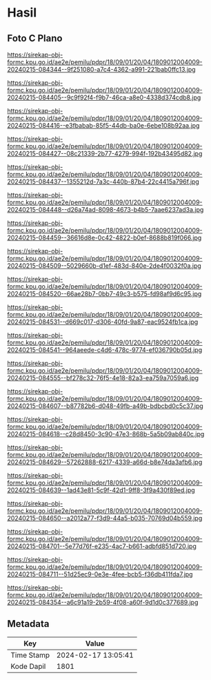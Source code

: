 # Hasil

## Foto C Plano

https://sirekap-obj-formc.kpu.go.id/ae2e/pemilu/pdpr/18/09/01/20/04/1809012004009-20240215-084344--9f251080-a7c4-4362-a991-221bab0ffc13.jpg

https://sirekap-obj-formc.kpu.go.id/ae2e/pemilu/pdpr/18/09/01/20/04/1809012004009-20240215-084405--9c9f92f4-f9b7-46ca-a8e0-4338d374cdb8.jpg

https://sirekap-obj-formc.kpu.go.id/ae2e/pemilu/pdpr/18/09/01/20/04/1809012004009-20240215-084416--e3fbabab-85f5-44db-ba0e-6ebe108b92aa.jpg

https://sirekap-obj-formc.kpu.go.id/ae2e/pemilu/pdpr/18/09/01/20/04/1809012004009-20240215-084427--08c21339-2b77-4279-994f-192b43495d82.jpg

https://sirekap-obj-formc.kpu.go.id/ae2e/pemilu/pdpr/18/09/01/20/04/1809012004009-20240215-084437--1355212d-7a3c-440b-87b4-22c4415a796f.jpg

https://sirekap-obj-formc.kpu.go.id/ae2e/pemilu/pdpr/18/09/01/20/04/1809012004009-20240215-084448--d26a74ad-8098-4673-b4b5-7aae6237ad3a.jpg

https://sirekap-obj-formc.kpu.go.id/ae2e/pemilu/pdpr/18/09/01/20/04/1809012004009-20240215-084459--36616d8e-0c42-4822-b0ef-8688b819f066.jpg

https://sirekap-obj-formc.kpu.go.id/ae2e/pemilu/pdpr/18/09/01/20/04/1809012004009-20240215-084509--5029660b-d1ef-483d-840e-2de4f0032f0a.jpg

https://sirekap-obj-formc.kpu.go.id/ae2e/pemilu/pdpr/18/09/01/20/04/1809012004009-20240215-084520--66ae28b7-0bb7-49c3-b575-fd98af9d6c95.jpg

https://sirekap-obj-formc.kpu.go.id/ae2e/pemilu/pdpr/18/09/01/20/04/1809012004009-20240215-084531--d669c017-d306-40fd-9a87-eac9524fb1ca.jpg

https://sirekap-obj-formc.kpu.go.id/ae2e/pemilu/pdpr/18/09/01/20/04/1809012004009-20240215-084541--964aeede-c4d6-478c-9774-ef036790b05d.jpg

https://sirekap-obj-formc.kpu.go.id/ae2e/pemilu/pdpr/18/09/01/20/04/1809012004009-20240215-084555--bf278c32-76f5-4e18-82a3-ea759a7059a6.jpg

https://sirekap-obj-formc.kpu.go.id/ae2e/pemilu/pdpr/18/09/01/20/04/1809012004009-20240215-084607--b87782b6-d048-49fb-a49b-bdbcbd0c5c37.jpg

https://sirekap-obj-formc.kpu.go.id/ae2e/pemilu/pdpr/18/09/01/20/04/1809012004009-20240215-084618--c28d8450-3c90-47e3-868b-5a5b09ab840c.jpg

https://sirekap-obj-formc.kpu.go.id/ae2e/pemilu/pdpr/18/09/01/20/04/1809012004009-20240215-084629--57262888-6217-4339-a66d-b8e74da3afb6.jpg

https://sirekap-obj-formc.kpu.go.id/ae2e/pemilu/pdpr/18/09/01/20/04/1809012004009-20240215-084639--1ad43e81-5c9f-42d1-9ff8-3f9a430f89ed.jpg

https://sirekap-obj-formc.kpu.go.id/ae2e/pemilu/pdpr/18/09/01/20/04/1809012004009-20240215-084650--a2012a77-f3d9-44a5-b035-70769d04b559.jpg

https://sirekap-obj-formc.kpu.go.id/ae2e/pemilu/pdpr/18/09/01/20/04/1809012004009-20240215-084701--5e77d76f-e235-4ac7-b661-adbfd851d720.jpg

https://sirekap-obj-formc.kpu.go.id/ae2e/pemilu/pdpr/18/09/01/20/04/1809012004009-20240215-084711--51d25ec9-0e3e-4fee-bcb5-f36db411fda7.jpg

https://sirekap-obj-formc.kpu.go.id/ae2e/pemilu/pdpr/18/09/01/20/04/1809012004009-20240215-084354--a6c91a19-2b59-4f08-a60f-9d1d0c377689.jpg


## Metadata

| Key        | Value               |
| ---------- | ------------------- |
| Time Stamp | 2024-02-17 13:05:41 |
| Kode Dapil | 1801                |



